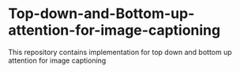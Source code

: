 # Top-down-and-Bottom-up-attention-for-image-captioning
This repository contains implementation for top down and bottom up attention for image captioning
